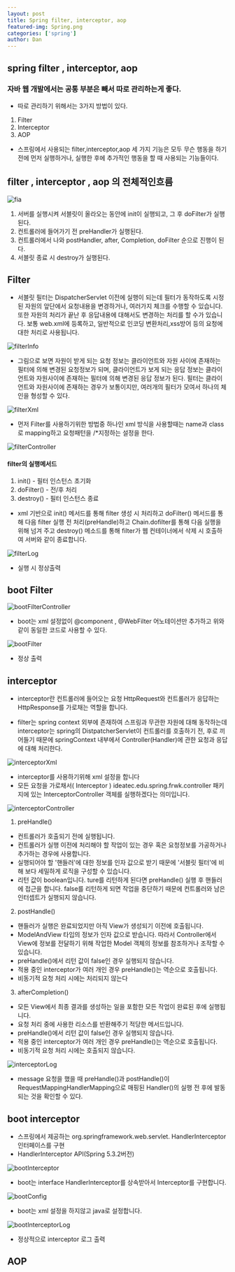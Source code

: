 ```yaml
---
layout: post
title: Spring filter, interceptor, aop 
featured-img: Spring.png
categories: ['spring']
author: Dan
---
```




## spring filter , interceptor, aop

### 자바 웹 개발에서는 공통 부분은 빼서 따로 관리하는게 좋다.

- 따로 관리하기 위해서는 3가지 방법이 있다.

1. Filter
2. Interceptor
3. AOP

- 스프링에서 사용되는 filter,interceptor,aop 세 가지 기능은 모두 무슨 행동을 하기전에
먼저 실행하거나, 실행한 후에 추가적인 행동을 할 때 사용되는 기능들이다.

## filter , interceptor , aop 의 전체적인흐름 

![fia](../image/hbshin/20210803/fia.png)

1. 서버를 실행시켜 서블릿이 올라오는 동안에 init이 실행되고, 그 후 doFilter가 실행된다.
2. 컨트롤러에 들어가기 전 preHandler가 실행된다.
3. 컨트롤러에서 나와 postHandler, after, Completion, doFilter 순으로 진행이 된다.
4. 서블릿 종료 시 destroy가 실행된다.

## Filter

- 서블릿 필터는 DispatcherServlet 이전에 실행이 되는데 필터가 동작하도록 시정된 자원의 앞단에서 요청내용을 변경하거나, 여러가지 체크를 수행할 수 있습니다. 또한 자원의 처리가 끝난 후 응답내용에 대해서도 변경하는 처리를 할 수가 있습니다. 보통 web.xml에 등록하고, 일반적으로 인코딩 변환처리,xss방어 등의 요청에 대한 처리로 사용됩니다.

![filterInfo](../image/hbshin/20210803/filterInfo.PNG)

- 그림으로 보면 자원이 받게 되는 요청 정보는 클라이언트와 자원 사이에 존재하는 필터에 의해 변경된 요청정보가 되며, 클라이언트가 보게 되는 응답 정보는 클라이언트와 자원사이에 존재하는 필터에 의해 변경된 응답 정보가 된다. 필터는 클라이언트와 자원사이에 존재하는 경우가 보통이지만, 여러개의 필터가 모여서 하나의 체인을 형성할 수 있다.

![filterXml](../image/hbshin/20210803/filterXml.PNG)

- 먼저 Filter를 사용하기위한 방법중 하나인 xml 방식을 사용할때는 name과 class로 mapping하고 요청패턴을 /*지정하는 설정을 한다.

![filterController](../image/hbshin/20210803/filterController.PNG)


#### filter의 실행메서드
1. init() - 필터 인스턴스 초기화
2. doFilter() - 전/후 처리
3. destroy() - 필터 인스턴스 종료


- xml 기반으로 init() 메서드를 통해 filter 생성 시 처리하고 doFilter() 메서드를 통해 다음 filter 실행 전 처리(preHandle)하고 Chain.dofilter를 통해 다음 실행을 위해 넘겨
주고 destroy() 메소드를 통해 filter가 웹 컨테이너에서 삭제 시 호출하여 서버와 같이 종료합니다.



![filterLog](../image/hbshin/20210803/filterLog.PNG)

- 실행 시 정상출력 


## boot Filter


![bootFilterController](../image/hbshin/20210803/bootFilterController.PNG)


- boot는 xml 설정없이 @component , @WebFilter 어노테이션만 추가하고 위와 같이 동일한 코드로 사용할 수 있다.



![bootFilter](../image/hbshin/20210803/bootFilter.PNG)

- 정상 출력 




## interceptor 

- interceptor란 컨트롤러에 들어오는 요청 HttpRequest와 컨트롤러가 응답하는 HttpResponse를 가로채는 역할을 합니다.


- filter는 spring context 외부에 존재하여 스프링과 무관한 자원에 대해 동작하는데 
interceptor는 spring의 DistpatcherServlet이 컨트롤러를 호출하기 전, 후로 끼어들기 때문에 springContext 내부에서 Controller(Handler)에 관한 요청과 응답에 대해 처리한다.


![interceptorXml](../image/hbshin/20210803/interceptorXml.PNG)


- interceptor를 사용하기위해 xml 설정을 합니다
- 모든 요청을 가로채서( Interceptor ) ideatec.edu.spring.frwk.controller 패키지에 있는  InterceptorController 객체를 실행하겠다는 의미입니다.


![interceptorController](../image/hbshin/20210803/interceptorController.PNG)

1. preHandle()
 - 컨트롤러가 호출되기 전에 실행됩니다.
 - 컨트롤러가 실행 이전에 처리해야 할 작업이 있는 경우 혹은 요청정보를 가공하거나 추가하는 경우에 사용합니다.
 - 실행되어야 할 '핸들러'에 대한 정보를 인자 값으로 받기 때문에 '서블릿 필터'에 비해 보다 세밀하게 로직을 구성할 수 있습니다.
 - 리턴 값이 boolean입니다. ture를 리턴하게 된다면 preHandle() 실행 후 핸들러에 접근을 합니다. false를 리턴하게 되면 작업을 중단하기 때문에 컨트롤러와 남은 인터셉트가 실행되지 않습니다. 

2. postHandle()
- 핸들러가 실행은 완료되었지만 아직 View가 생성되기 이전에 호출됩니다.
- ModelAndView 타입의 정보가 인자 값으로 받습니다. 따라서 Controller에서 View에 정보를 전달하기 위해 작업한 Model 객체의 정보를 참조하거나 조작할 수 있습니다.
- preHandle()에서 리턴 값이 false인 경우 실행되지 않습니다.
- 적용 중인 interceptor가 여러 개인 경우 preHandle()는 역순으로 호출됩니다.
- 비동기적 요청 처리 시에는 처리되지 않는다

3. afterCompletion()
- 모든 View에서 최종 결과를 생성하는 일을 포함한 모든 작업이 완료된 후에 실행됩니다.
- 요청 처리 중에 사용한 리소스를 반환해주기 적당한 메서드입니다.
- preHandle()에서 리턴 값이 false인 경우 실행되지 않습니다.
- 적용 중인 interceptor가 여러 개인 경우 preHandle()는 역순으로 호출됩니다.
- 비동기적 요청 처리 시에는 호출되지 않습니다.


![interceptorLog](../image/hbshin/20210803/interceptorLog.PNG)

- message 요청을 했을 때 preHandle()과 postHandle()이 RequestMappingHandlerMapping으로 매핑된 Handler()의 실행 전 후에 발동되는 것을 확인할 수 있다.


## boot interceptor 

- 스프링에서 제공하는  org.springframework.web.servlet.
HandlerInterceptor  인터페이스를 구현
- HandlerInterceptor API(Spring 5.3.2버전)

![bootInterceptor](../image/hbshin/20210803/bootInterceptor.PNG)

- boot는 interface HandlerInterceptor를 상속받아서 Interceptor를 구현합니다.

![bootConfig](../image/hbshin/20210803/bootConfig.PNG)

- boot는 xml 설정을 하지않고 java로 설정합니다.

![bootInterceptorLog](../image/hbshin/20210803/bootInterceptorLog.PNG)

- 정상적으로 interceptor 로그 출력

## AOP